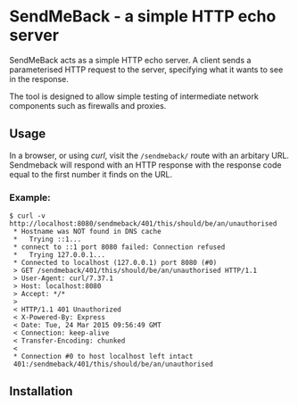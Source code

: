 # SendMeBack - a simple HTTP echo server

SendMeBack acts as a simple HTTP echo server.  A client sends a parameterised HTTP request to the server, specifying
what it wants to see in the response.

The tool is designed to allow simple testing of intermediate network components such as firewalls and proxies.

## Usage

In a browser, or using *curl*, visit the `/sendmeback/` route with an arbitary URL. Sendmeback will respond with an HTTP
response with the response code equal to the first number it finds on the URL.

### Example:
```
$ curl -v http://localhost:8080/sendmeback/401/this/should/be/an/unauthorised
 * Hostname was NOT found in DNS cache
 *   Trying ::1...
 * connect to ::1 port 8080 failed: Connection refused
 *   Trying 127.0.0.1...
 * Connected to localhost (127.0.0.1) port 8080 (#0)
 > GET /sendmeback/401/this/should/be/an/unauthorised HTTP/1.1
 > User-Agent: curl/7.37.1
 > Host: localhost:8080
 > Accept: */*
 >
 < HTTP/1.1 401 Unauthorized
 < X-Powered-By: Express
 < Date: Tue, 24 Mar 2015 09:56:49 GMT
 < Connection: keep-alive
 < Transfer-Encoding: chunked
 <
 * Connection #0 to host localhost left intact
 401:/sendmeback/401/this/should/be/an/unauthorised
 ```

## Installation

